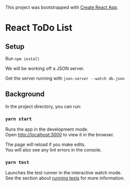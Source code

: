 This project was bootstrapped with [Create React App](https://github.com/facebook/create-react-app).

# React ToDo List

## Setup

Run `npm install`

We will be working off a JSON server.

Get the server running with `json-server --watch db.json`

## Background

In the project directory, you can run:

### `yarn start`

Runs the app in the development mode.<br />
Open [http://localhost:3000](http://localhost:3000) to view it in the browser.

The page will reload if you make edits.<br />
You will also see any lint errors in the console.

### `yarn test`

Launches the test runner in the interactive watch mode.<br />
See the section about [running tests](https://facebook.github.io/create-react-app/docs/running-tests) for more information.

